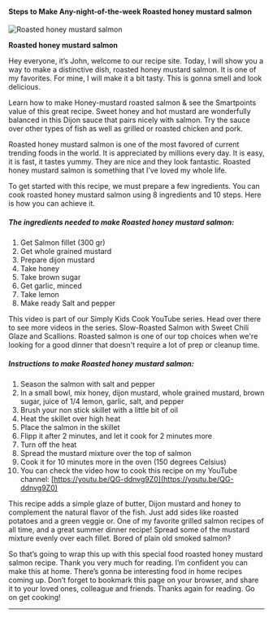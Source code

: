             

#### Steps to Make Any-night-of-the-week Roasted honey mustard salmon

![Roasted honey mustard salmon](https://img-global.cpcdn.com/recipes/7331399e4fbe6e19/751x532cq70/roasted-honey-mustard-salmon-recipe-main-photo.jpg)

**Roasted honey mustard salmon**

Hey everyone, it’s John, welcome to our recipe site. Today, I will show you a way to make a distinctive dish, roasted honey mustard salmon. It is one of my favorites. For mine, I will make it a bit tasty. This is gonna smell and look delicious.

Learn how to make Honey-mustard roasted salmon & see the Smartpoints value of this great recipe. Sweet honey and hot mustard are wonderfully balanced in this Dijon sauce that pairs nicely with salmon. Try the sauce over other types of fish as well as grilled or roasted chicken and pork.

Roasted honey mustard salmon is one of the most favored of current trending foods in the world. It is appreciated by millions every day. It is easy, it is fast, it tastes yummy. They are nice and they look fantastic. Roasted honey mustard salmon is something that I’ve loved my whole life.

To get started with this recipe, we must prepare a few ingredients. You can cook roasted honey mustard salmon using 8 ingredients and 10 steps. Here is how you can achieve it.

##### The ingredients needed to make Roasted honey mustard salmon:

1.  Get Salmon fillet (300 gr)
2.  Get whole grained mustard
3.  Prepare dijon mustard
4.  Take honey
5.  Take brown sugar
6.  Get garlic, minced
7.  Take lemon
8.  Make ready Salt and pepper

This video is part of our Simply Kids Cook YouTube series. Head over there to see more videos in the series. Slow-Roasted Salmon with Sweet Chili Glaze and Scallions. Roasted salmon is one of our top choices when we're looking for a good dinner that doesn't require a lot of prep or cleanup time.

##### Instructions to make Roasted honey mustard salmon:

1.  Season the salmon with salt and pepper
2.  In a small bowl, mix honey, dijon mustard, whole grained mustard, brown sugar, juice of 1/4 lemon, garlic, salt, and pepper
3.  Brush your non stick skillet with a little bit of oil
4.  Heat the skillet over high heat
5.  Place the salmon in the skillet
6.  Flipp it after 2 minutes, and let it cook for 2 minutes more
7.  Turn off the heat
8.  Spread the mustard mixture over the top of salmon
9.  Cook it for 10 minutes more in the oven (150 degrees Celsius)
10.  You can check the video how to cook this recipe on my YouTube channel: [https://youtu.be/QG-ddnvg9Z0](https://youtu.be/QG-ddnvg9Z0)

This recipe adds a simple glaze of butter, Dijon mustard and honey to complement the natural flavor of the fish. Just add sides like roasted potatoes and a green veggie or. One of my favorite grilled salmon recipes of all time, and a great summer dinner recipe! Spread some of the mustard mixture evenly over each fillet. Bored of plain old smoked salmon?

So that’s going to wrap this up with this special food roasted honey mustard salmon recipe. Thank you very much for reading. I’m confident you can make this at home. There’s gonna be interesting food in home recipes coming up. Don’t forget to bookmark this page on your browser, and share it to your loved ones, colleague and friends. Thanks again for reading. Go on get cooking!

* * *